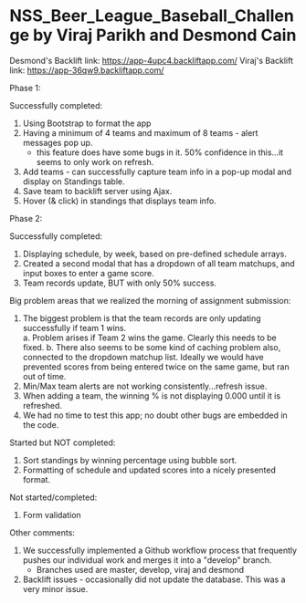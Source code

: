 NSS_Beer_League_Baseball_Challenge by Viraj Parikh and Desmond Cain
==================================

Desmond's Backlift link: https://app-4upc4.backliftapp.com/
Viraj's Backlift link: https://app-36qw9.backliftapp.com/

Phase 1:

Successfully completed:
1. Using Bootstrap to format the app
2. Having a minimum of 4 teams and maximum of 8 teams - alert messages pop up.
    - this feature does have some bugs in it.  50% confidence in this...it seems to only work on refresh.
3. Add teams - can successfully capture team info in a pop-up modal and display on Standings table.
4. Save team to backlift server using Ajax.
5. Hover (& click) in standings that displays team info. 

Phase 2: 

Successfully completed:
1. Displaying schedule, by week, based on pre-defined schedule arrays.
2. Created a second modal that has a dropdown of all team matchups, and input boxes to enter a game score. 
3. Team records update, BUT with only 50% success. 
  
Big problem areas that we realized the morning of assignment submission: 
1. The biggest problem is that the team records are only updating successfully if team 1 wins.   
    a. Problem arises if Team 2 wins the game.  Clearly this needs to be fixed.
    b. There also seems to be some kind of caching problem also, connected to the dropdown matchup list.  Ideally we would have prevented scores from being entered twice on the same game, but ran out of time.
2. Min/Max team alerts are not working consistently...refresh issue.
3. When adding a team, the winning % is not displaying 0.000 until it is refreshed.  
4. We had no time to test this app; no doubt other bugs are embedded in the code.
    

Started but NOT completed:
1. Sort standings by winning percentage using bubble sort.
2. Formatting of schedule and updated scores into a nicely presented format.  

Not started/completed: 
1. Form validation

Other comments:
1. We successfully implemented a Github workflow process that frequently pushes our individual work and merges it into a "develop" branch.
    - Branches used are master, develop, viraj and desmond
2. Backlift issues - occasionally did not update the database.  This was a very minor issue.